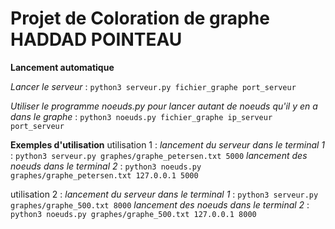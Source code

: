 # Projet de Coloration de graphe HADDAD POINTEAU

**Lancement automatique**

*Lancer le serveur* : 
``python3 serveur.py fichier_graphe port_serveur``

*Utiliser le programme noeuds.py pour lancer autant de noeuds qu'il y en a dans le graphe* : 
``python3 noeuds.py fichier_graphe ip_serveur port_serveur``


**Exemples d'utilisation**
utilisation 1 :
*lancement du serveur dans le terminal 1* : ``python3 serveur.py graphes/graphe_petersen.txt 5000``
*lancement des noeuds dans le terminal 2* : ``python3 noeuds.py graphes/graphe_petersen.txt 127.0.0.1 5000``

utilisation 2 :
*lancement du serveur dans le terminal 1* : ``python3 serveur.py graphes/graphe_500.txt 8000``
*lancement des noeuds dans le terminal 2* : ``python3 noeuds.py graphes/graphe_500.txt 127.0.0.1 8000``